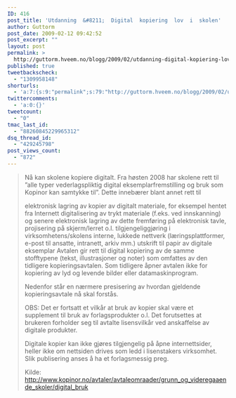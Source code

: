 ```yaml
---
ID: 416
post_title: 'Utdanning  &#8211;  Digital  kopiering  lov  i  skolen'
author: Guttorm
post_date: 2009-02-12 09:42:52
post_excerpt: ""
layout: post
permalink: >
  http://guttorm.hveem.no/blogg/2009/02/utdanning-digital-kopiering-lov-i-skolen/
published: true
tweetbackscheck:
  - "1309958148"
shorturls:
  - 'a:7:{s:9:"permalink";s:79:"http://guttorm.hveem.no/blogg/2009/02/utdanning-digital-kopiering-lov-i-skolen/";s:7:"tinyurl";s:25:"http://tinyurl.com/db2pkd";s:4:"isgd";s:17:"http://is.gd/jgjN";s:5:"bitly";s:20:"http://bit.ly/18P1C4";s:5:"snipr";s:22:"http://snipr.com/bqp5s";s:5:"snurl";s:22:"http://snurl.com/bqp5s";s:7:"snipurl";s:24:"http://snipurl.com/bqp5s";}'
twittercomments:
  - 'a:0:{}'
tweetcount:
  - "0"
tmac_last_id:
  - "88260845229965312"
dsq_thread_id:
  - "429245798"
post_views_count:
  - "872"
---
```

<blockquote>Nå kan skolene kopiere digitalt. Fra høsten 2008 har skolene rett til ”alle typer vederlagspliktig digital eksemplarfremstilling og bruk som Kopinor kan samtykke til”.
Dette innebærer blant annet rett til

elektronisk lagring av kopier av digitalt materiale, for eksempel hentet fra Internett
digitalisering av trykt materiale (f.eks. ved innskanning) og senere elektronisk lagring av dette
fremføring på elektronisk tavle, projisering på skjerm/lerret o.l.
tilgjengeliggjøring i virksomhetens/skolens interne, lukkede nettverk (læringsplattformer, e-post til ansatte, intranett, arkiv mm.)
utskrift til papir av digitale eksemplar
Avtalen gir rett til digital kopiering av de samme stofftypene (tekst, illustrasjoner og noter) som omfattes av den tidligere kopieringsavtalen. Som tidligere åpner avtalen ikke for kopiering av lyd og levende bilder eller datamaskinprogram.

Nedenfor står en nærmere presisering av hvordan gjeldende kopieringsavtale nå skal forstås.

OBS:
Det er fortsatt et vilkår at bruk av kopier skal være et supplement til bruk av forlagsprodukter o.l. Det forutsettes at brukeren forholder seg til avtalte lisensvilkår ved anskaffelse av digitale produkter.

Digitale kopier kan ikke gjøres tilgjengelig på åpne internettsider, heller ikke om nettsiden drives som ledd i lisenstakers virksomhet. Slik publisering anses å ha et forlagsmessig preg.

Kilde: <a href="http://www.kopinor.no/avtaler/avtaleomraader/grunn_og_videregaaende_skoler/digital_bruk">http://www.kopinor.no/avtaler/avtaleomraader/grunn_og_videregaaende_skoler/digital_bruk</a></blockquote>